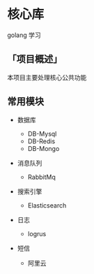 # 核心库
golang 学习

## 「项目概述」
本项目主要处理核心公共功能

## 常用模块
+ 数据库
  - DB-Mysql
  - DB-Redis
  - DB-Mongo

+ 消息队列
  - RabbitMq

+ 搜索引擎
  - Elasticsearch

+ 日志
  - logrus

+ 短信
  - 阿里云

